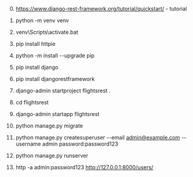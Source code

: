 0. https://www.django-rest-framework.org/tutorial/quickstart/ - tutorial

1. python -m venv venv
2. venv\Scripts\activate.bat
3. pip install httpie
4. python -m install --upgrade pip 
5. pip install django
6. pip install djangorestframework
7. django-admin startproject flightsrest .
8. cd flightsrest 
9. django-admin startapp flightsrest
10. python manage.py migrate
11. python manage.py createsuperuser --email admin@example.com --username admin 
    password:password123
12. python manage.py runserver
13. http -a admin:password123 http://127.0.0.1:8000/users/ 


